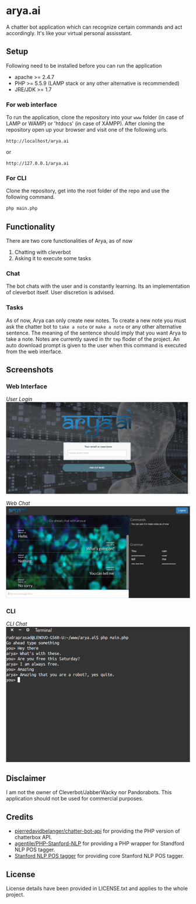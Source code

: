 # arya.ai
A chatter bot application which can recognize certain commands and act accordingly. It's like your virtual personal assisstant.

## Setup
Following need to be installed before you can run the application
- apache >= 2.4.7 
- PHP >= 5.5.9
  (LAMP stack or any other alternative is recommended)
- JRE/JDK >= 1.7

### For web interface
To run the application, clone the repository into your `www` folder (in case of LAMP or WAMP) or 'htdocs' (in case of XAMPP). After cloning the repository open up your browser and visit one of the following urls.
```
http://localhost/arya.ai
```
or
```
http://127.0.0.1/arya.ai
```

### For CLI
Clone the repository, get into the root folder of the repo and use the following command.
```bash
php main.php
```

## Functionality
There are two core functionalities of Arya, as of now
1. Chatting with cleverbot
2. Asking it to execute some tasks

### Chat
The bot chats with the user and is constantly learning. Its an implementation of cleverbot itself. User discretion is advised.

### Tasks
As of now, Arya can only create new notes. To create a new note you must ask the chatter bot to `take a note` or `make a note` or any other alternative sentence. The meaning of the sentence should imply that you want Arya to take a note. Notes are currently saved in thr `tmp` floder of the project. An auto download prompt is given to the user when this command is executed from the web interface.

## Screenshots

### Web Interface
*User Login*
![User Login](screens/screen_web1.png "User Login")

*Web Chat*
![Chat](screens/screen_web2.png "Web chat")
### CLI

*CLI Chat*
![CLI Chat](screens/screen_cli.png "CLI Chat")

## Disclaimer
I am not the owner of Cleverbot/JabberWacky nor Pandorabots. This application should not be used for commercial purposes.

## Credits
- [pierredavidbelanger/chatter-bot-api](https://github.com/pierredavidbelanger/chatter-bot-api) for providing the PHP version of chatterbox API.
- [agentile/PHP-Stanford-NLP](https://github.com/agentile/PHP-Stanford-NLP) for providing a PHP wrapper for Standford NLP POS tagger.
- [Stanford NLP POS tagger](http://nlp.stanford.edu/software/tagger.shtml) for providing core Stanford NLP POS tagger.

## License
License details have been provided in LICENSE.txt and applies to the whole project.
